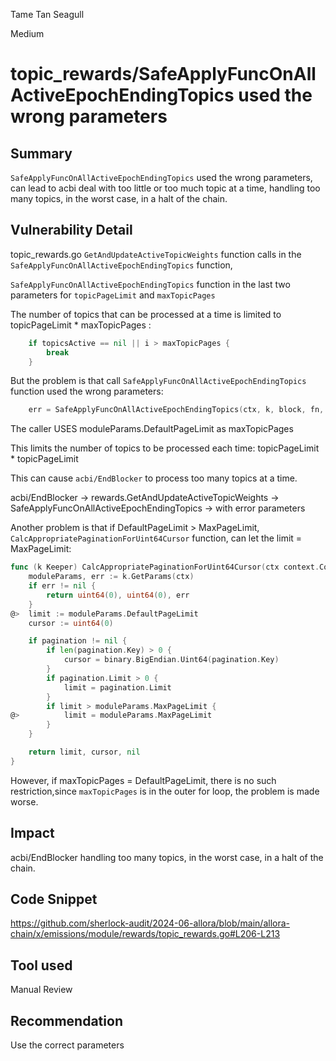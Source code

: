 Tame Tan Seagull

Medium

# topic_rewards/SafeApplyFuncOnAllActiveEpochEndingTopics used the wrong parameters

## Summary

`SafeApplyFuncOnAllActiveEpochEndingTopics` used the wrong parameters, can lead to acbi deal with too little or too much topic at a time,
handling too many topics, in the worst case, in a halt of the chain.

## Vulnerability Detail

topic_rewards.go `GetAndUpdateActiveTopicWeights` function calls in the `SafeApplyFuncOnAllActiveEpochEndingTopics` function,

`SafeApplyFuncOnAllActiveEpochEndingTopics` function in the last two parameters for `topicPageLimit` and `maxTopicPages`

The number of topics that can be processed at a time is limited to topicPageLimit * maxTopicPages :

```go
    if topicsActive == nil || i > maxTopicPages {
        break
    }
```

But the problem is that call `SafeApplyFuncOnAllActiveEpochEndingTopics` function used the wrong parameters:

```go
	err = SafeApplyFuncOnAllActiveEpochEndingTopics(ctx, k, block, fn, moduleParams.DefaultPageLimit, moduleParams.DefaultPageLimit)
```

The caller USES moduleParams.DefaultPageLimit as maxTopicPages

This limits the number of topics to be processed each time: topicPageLimit * topicPageLimit

This can cause `acbi/EndBlocker` to process too many topics at a time.

acbi/EndBlocker -> rewards.GetAndUpdateActiveTopicWeights -> SafeApplyFuncOnAllActiveEpochEndingTopics -> with error parameters


Another problem is that if DefaultPageLimit > MaxPageLimit, `CalcAppropriatePaginationForUint64Cursor` function, can let the limit = MaxPageLimit:

```go
func (k Keeper) CalcAppropriatePaginationForUint64Cursor(ctx context.Context, pagination *types.SimpleCursorPaginationRequest) (uint64, uint64, error) {
	moduleParams, err := k.GetParams(ctx)
	if err != nil {
		return uint64(0), uint64(0), err
	}
@>  limit := moduleParams.DefaultPageLimit
	cursor := uint64(0)

	if pagination != nil {
		if len(pagination.Key) > 0 {
			cursor = binary.BigEndian.Uint64(pagination.Key)
		}
		if pagination.Limit > 0 {
			limit = pagination.Limit
		}
		if limit > moduleParams.MaxPageLimit {
@>			limit = moduleParams.MaxPageLimit
		}
	}

	return limit, cursor, nil
}
```

However, if maxTopicPages = DefaultPageLimit, there is no such restriction,since `maxTopicPages` is in the outer for loop, the problem is made worse.


## Impact
acbi/EndBlocker handling too many topics, in the worst case, in a halt of the chain.

## Code Snippet
https://github.com/sherlock-audit/2024-06-allora/blob/main/allora-chain/x/emissions/module/rewards/topic_rewards.go#L206-L213

## Tool used
Manual Review

## Recommendation
Use the correct parameters